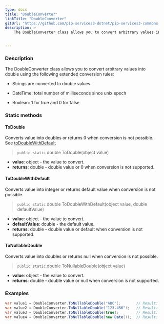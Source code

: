 ```yaml
---
type: docs
title: "DoubleConverter"
linkTitle: "DoubleConverter"
gitUrl: "https://github.com/pip-services3-dotnet/pip-services3-commons-dotnet"
description: > 
    The DoubleConverter class allows you to convert arbitrary values into double using extended conversion rules.

   
---
```


### Description

The DoubleConverter class allows you to convert arbitrary values into double using the following extended conversion rules:

 - Strings are converted to double values

 - DateTime: total number of milliseconds since unix epoсh
    
 - Boolean: 1 for true and 0 for false  

### Static methods

#### ToDouble
Converts value into doubles or returns 0 when conversion is not possible.  
See [toDoubleWithDefault](#todoublewithdefault)

> `public static` double ToDouble(object value)

- **value**: object - the value to convert.
- **returns**: double - double value or 0 when conversion is not supported.

#### ToDoubleWithDefault
Converts value into integer or returns default value when conversion is not possible.

> `public static` double ToDoubleWithDefault(object value, double defaultValue)

- **value**: object - the value to convert.
- **defaultValue**: double - the default value.
- **returns**: double - double value or default when conversion is not supported.

#### ToNullableDouble
Converts value into doubles or returns null when conversion is not possible.

> `public static` double ToNullableDouble(object value)

- **value**: object - the value to convert.
- **returns**: double - double value or null when conversion is not supported.

### Examples

```cs
var value1 = DoubleConverter.ToNullableDouble("ABC");       // Result: null
var value2 = DoubleConverter.ToNullableDouble("123.456");   // Result: 123.456
var value3 = DoubleConverter.ToNullableDouble(true);        // Result: 1
var value4 = DoubleConverter.ToNullableDouble(new Date());  // Result: current milliseconds

```
